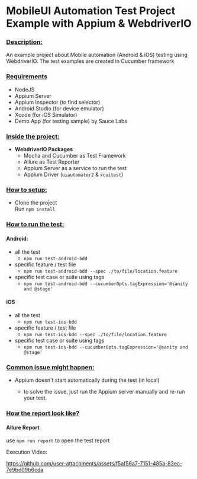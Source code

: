 # MobileUI Automation Test Project Example with Appium & WebdriverIO

<h3><ins>Description:</h3>

An example project about Mobile automation (Android & iOS) testing using WebdriverIO. The test examples are created in Cucumber framework

<h3><ins>Requirements</h3>
  
- NodeJS
- Appium Server
- Appium Inspector (to find selector)
- Android Studio (for device emulator)
- Xcode (for iOS Simulator)
- Demo App (for testing sample) by Sauce Labs

<h3><ins>Inside the project:</h3>

- <b>WebdriverIO Packages</b>
    - Mocha and Cucumber as Test Framework
    - Allure as Test Reporter
    - Appium Server as a service to run the test
    - Appium Driver (`uiautomator2` & `xcuitest`)

<h3><ins>How to setup:</h3>

- Clone the project \
  Run `npm install`

<h3><ins>How to run the test:</h3>
        
<h4>Android:</h4>

- all the test
    - `npm run test-android-bdd`
- specific feature / test file
    - `npm run test-android-bdd --spec ./to/file/location.feature`
- specific test case or suite using tags
    - `npm run test-android-bdd --cucumberOpts.tagExpression='@sanity and @stage'`

<h4>iOS</h4>

- all the test
    - `npm run test-ios-bdd`
- specific feature / test file
    - `npm run test-ios-bdd --spec ./to/file/location.feature`
- specific test case or suite using tags
    - `npm run test-ios-bdd --cucumberOpts.tagExpression='@sanity and @stage'`


<h3><ins>Common issue might happen:</h3>

- Appium doesn't start automatically during the test (in local)
    
    - to solve the issue, just run the Appium server manually and re-run your test.

<h3><ins>How the report look like?</h3>

<h4>Allure Report</h4>

use `npm run report` to open the test report

Execution Video:

https://github.com/user-attachments/assets/f5af56a7-7151-485a-83ec-7e9bd09b6cda


